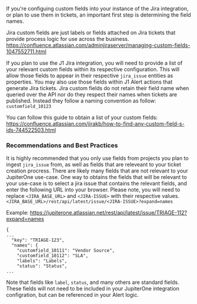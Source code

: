 If you're configuing custom fields into your instance of the Jira integration, or plan to use them in tickets, an important first step is determining the field names.

Jira custom fields are just labels or fields attached on Jira tickets that provide process logic for use across the business. 
https://confluence.atlassian.com/adminjiraserver/managing-custom-fields-1047552711.html

If you plan to use the J1 Jira integration, you will need to provide a list of your relevant custom fields within its respective configuration. This will allow those fields to appear in their respective `jira_issue` entities as properties. You may also use those fields within J1 Alert actions that generate Jira tickets. Jira custom fields do not retain their field name when queried over the API nor do they respect their names when tickets are published. Instead they follow a naming convention as follow: `customfield_10123`

You can follow this guide to obtain a list of your custom fields: https://confluence.atlassian.com/jirakb/how-to-find-any-custom-field-s-ids-744522503.html

### Recommendations and Best Practices

It is highly recommended that you only use fields from projects you plan to ingest `jira_issue` from, as well as fields that are releveant to your ticket creation procress. There are likely many fields that are not relevant to your JupiterOne use-case.
One way to obtains the fields that will be relevant to your use-case is to select a jira issue that contains the relevant fields, and enter the following URL into your browser. Please note, you will need to replace `<JIRA_BASE_URL>` and `<JIRA-ISSUE>` with their respective values.
`<JIRA_BASE_URL>/rest/api/latest/issue/<JIRA-ISSUE>?expand=names` 

Example:
https://jupiterone.atlassian.net/rest/api/latest/issue/TRIAGE-112?expand=names
```
{
...
  "key": "TRIAGE-123",
  "names": {
    "customfield_10111": "Vendor Source",
    "customfield_10112": "SLA",
    "labels": "Labels",
    "status": "Status",
...
```

Note that fields like `label`, `status`, and many others are standard fields. These fields will not need to be included in your JupiterOne integration configration, but can be referenced in your Alert logic.
